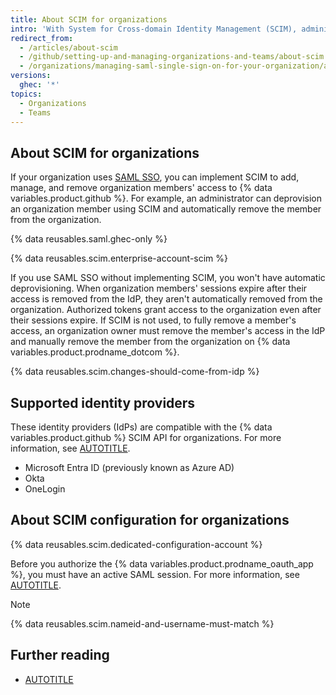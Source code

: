 ```yaml
---
title: About SCIM for organizations
intro: 'With System for Cross-domain Identity Management (SCIM), administrators can automate the exchange of user identity information between systems.'
redirect_from:
  - /articles/about-scim
  - /github/setting-up-and-managing-organizations-and-teams/about-scim
  - /organizations/managing-saml-single-sign-on-for-your-organization/about-scim
versions:
  ghec: '*'
topics:
  - Organizations
  - Teams
---
```


## About SCIM for organizations

If your organization uses [SAML SSO](/organizations/managing-saml-single-sign-on-for-your-organization/about-identity-and-access-management-with-saml-single-sign-on), you can implement SCIM to add, manage, and remove organization members' access to {% data variables.product.github %}. For example, an administrator can deprovision an organization member using SCIM and automatically remove the member from the organization.

{% data reusables.saml.ghec-only %}

{% data reusables.scim.enterprise-account-scim %}

If you use SAML SSO without implementing SCIM, you won't have automatic deprovisioning. When organization members' sessions expire after their access is removed from the IdP, they aren't automatically removed from the organization. Authorized tokens grant access to the organization even after their sessions expire. If SCIM is not used, to fully remove a member's access, an organization owner must remove the member's access in the IdP and manually remove the member from the organization on {% data variables.product.prodname_dotcom %}.

{% data reusables.scim.changes-should-come-from-idp %}

## Supported identity providers

These identity providers (IdPs) are compatible with the {% data variables.product.github %} SCIM API for organizations. For more information, see [AUTOTITLE](/rest/scim).
* Microsoft Entra ID (previously known as Azure AD)
* Okta
* OneLogin

## About SCIM configuration for organizations

{% data reusables.scim.dedicated-configuration-account %}

Before you authorize the {% data variables.product.prodname_oauth_app %}, you must have an active SAML session. For more information, see [AUTOTITLE](/authentication/authenticating-with-saml-single-sign-on/about-authentication-with-saml-single-sign-on#about-oauth-apps-github-apps-and-saml-sso).

> [!NOTE]
> {% data reusables.scim.nameid-and-username-must-match %}

## Further reading

* [AUTOTITLE](/organizations/granting-access-to-your-organization-with-saml-single-sign-on/viewing-and-managing-a-members-saml-access-to-your-organization)

